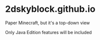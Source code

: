 # 2dskyblock.github.io

Paper Minecraft, but it's a top-down view

Only Java Edition features will be included
